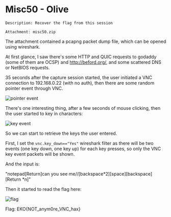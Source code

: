 # Misc50 - Olive
``````
Description: Recover the flag from this session

Attachment: misc50.zip
``````

The attachment contained a pcapng packet dump file, which can be opened using wireshark.

At first glance, I saw there's some HTTP and QUIC requests to godaddy (some of them are OCSP) and  http://beford.org/, and some scattered DNS or NetBIOS requests.

35 seconds after the capture session started, the user initiated a VNC connection to 192.168.0.22 (with no auth), then there are some random pointer event through VNC.

![pointer event](http://i.imgur.com/A4ybu7A.png)

There's one interesting thing, after a few seconds of mouse clicking, then the user started to key in characters:

![key event](http://i.imgur.com/MTjkSh1.png)

So we can start to retrieve the keys the user entered.

First, I set the `vnc.key_down=="Yes"` wireshark filter as there will be two events (one key down, one key up) for each key presses, so only the VNC key event packets will be shown.

And the input is:

"notepad[Return]can you see me//[backspace*2][space][backspace][Return *n]"

Then it started to read the flag here:

![flag](http://i.imgur.com/oBRTd22.png)


Flag: EKO{NOT_anym0re_VNC_hax}
